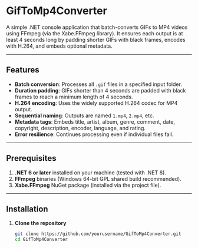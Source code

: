 # GifToMp4Converter

A simple .NET console application that batch-converts GIFs to MP4 videos using FFmpeg (via the Xabe.FFmpeg library). It ensures each output is at least 4 seconds long by padding shorter GIFs with black frames, encodes with H.264, and embeds optional metadata.

---

## Features

- **Batch conversion**: Processes all `.gif` files in a specified input folder.  
- **Duration padding**: GIFs shorter than 4 seconds are padded with black frames to reach a minimum length of 4 seconds.  
- **H.264 encoding**: Uses the widely supported H.264 codec for MP4 output.  
- **Sequential naming**: Outputs are named `1.mp4`, `2.mp4`, etc.  
- **Metadata tags**: Embeds title, artist, album, genre, comment, date, copyright, description, encoder, language, and rating.  
- **Error resilience**: Continues processing even if individual files fail.

---

## Prerequisites

1. **.NET 6 or later** installed on your machine (tested with .NET 8).  
2. **FFmpeg** binaries (Windows 64-bit GPL shared build recommended).  
3. **Xabe.FFmpeg** NuGet package (installed via the project file).

---

## Installation

1. **Clone the repository**  
   ```bash
   git clone https://github.com/yourusername/GifToMp4Converter.git
   cd GifToMp4Converter
